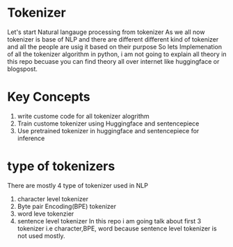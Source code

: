 # Tokenizer
Let's start Natural langauge processing from tokenizer 
As we all now tokenizer is base of NLP and there are different different kind of tokenizer
and all the people are usig it based on their purpose 
So lets Implemenation of all the tokenizer algorithm in python, i am not going to explain all theory in this
repo becuase you can find theory all over internet like huggingface or blogspost.
# Key Concepts
  1. write custome code for all tokenizer alogrithm
  2. Train custome tokenizer using Huggingface and sentencepiece
  3. Use pretrained tokenizer in huggingface and sentencepiece for inference

# type of tokenizers
There are mostly 4 type of tokenizer used in NLP
  1. character level tokenizer
  2. Byte pair Encoding(BPE) tokenizer
  3. word leve tokenzier
  4. sentence level tokenizer
In this repo i am going talk about first 3 tokenizer i.e character,BPE, word because sentence level tokenizer is not used mostly.


